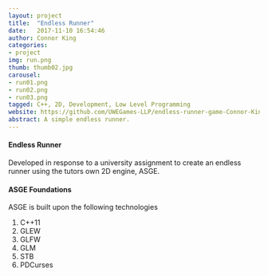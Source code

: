 ```yaml
---
layout: project
title:  "Endless Runner"
date:   2017-11-10 16:54:46
author: Connor King
categories:
- project
img: run.png
thumb: thumb02.jpg
carousel:
- run01.png
- run02.png
- run03.png
tagged: C++, 2D, Development, Low Level Programming
website: https://github.com/UWEGames-LLP/endless-runner-game-Connor-King
abstract: A simple endless runner.
---
```

#### Endless Runner
Developed in response to a university assignment to create an endless runner using the tutors own 2D engine, ASGE. 

#### ASGE Foundations
ASGE is built upon the following technologies
1. C++11
2. GLEW
3. GLFW
4. GLM
5. STB
6. PDCurses
